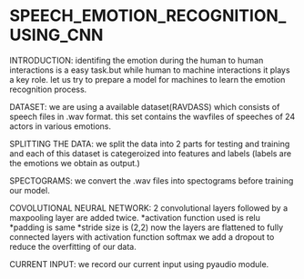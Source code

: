 # SPEECH_EMOTION_RECOGNITION_USING_CNN
INTRODUCTION:
  identifing the emotion during the human to human interactions is a easy task.but while human to machine interactions it plays a key role.
  let us try to prepare a model for machines to learn the emotion recognition process.



DATASET:
  we are using a available dataset(RAVDASS) which consists of speech files in .wav format.
  this set contains the wavfiles of speeches of 24 actors in various emotions.



SPLITTING THE DATA:
  we split the data into 2 parts for testing and training and each of this dataset is categeroized into features and labels (labels are the emotions we obtain as output.)



SPECTOGRAMS:
  we convert the .wav files into spectograms before training our model.



COVOLUTIONAL NEURAL NETWORK:
  2 convolutional layers followed by a maxpooling layer are added twice.
  *activation function used is relu
  *padding is same
  *stride size is (2,2)
  now the layers are flattened to fully connected layers with activation function softmax 
  we add a dropout to reduce the overfitting of our data.
  
  
CURRENT INPUT:
  we record our current input using pyaudio module.
  
  
  
